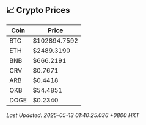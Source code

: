 ## 📈 Crypto Prices

| Coin | Price |
| ---- | ----- |
| BTC | $102894.7592 |
| ETH | $2489.3190 |
| BNB | $666.2191 |
| CRV | $0.7671 |
| ARB | $0.4418 |
| OKB | $54.4851 |
| DOGE | $0.2340 |

_Last Updated: 2025-05-13 01:40:25.036 +0800 HKT_